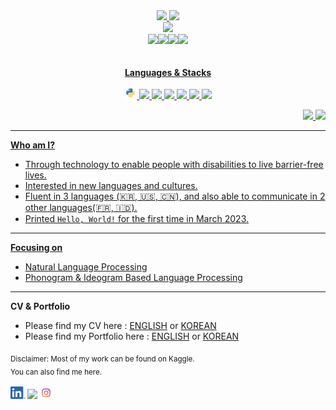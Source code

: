 <div align="center">
  <a href="https://www.kaggle.com/jasonheesanglee"><img src="https://www.kaggle.com/static/images/site-logo.svg" width="100" /> <img src="https://www.kaggle.com/static/images/tiers/master@192.png" width="50" /> 
</div>
<div align="center">
  <img src="https://github-readme-stats.vercel.app/api?username=jasonheesanglee&show_icons=true&hide_border=true" />

</div>
    
<div align="center">
  <img src="https://road-to-kaggle-grandmaster.vercel.app/api/badges/jasonheesanglee/competitions" /><img src="https://road-to-kaggle-grandmaster.vercel.app/api/badges/jasonheesanglee/dataset" /><img src="https://road-to-kaggle-grandmaster.vercel.app/api/badges/jasonheesanglee/notebook" /><img src="https://road-to-kaggle-grandmaster.vercel.app/api/badges/jasonheesanglee/discussion" />
</div>
<br><br>
<div align="center">
  <b>Languages & Stacks</b><br>
  
  <code><img height="20" src="https://raw.githubusercontent.com/github/explore/a5995564b5ff71c41da080abc49f1ba4132127c1/topics/python/python.png"></code>
  <code><img height="20" src="https://github.com/jasonheesanglee/jasonheesanglee/assets/123557477/c7d66efc-c71a-4b55-9797-116c2c050d05"></code>
  <code><img height="20" src="https://github.com/jasonheesanglee/jasonheesanglee/assets/123557477/cb0fee21-75dd-492e-a05a-ce9d32a27c26"></code>
  <code><img height="20" src="https://github.com/jasonheesanglee/jasonheesanglee/assets/123557477/f3499d40-7c3f-4dc8-ac15-0eb671cf565e"></code>
  <code><img height="20" src="https://github.com/jasonheesanglee/jasonheesanglee/assets/123557477/54b2e752-89d4-46ca-8637-8d176cdebd6d"></code>
  <code><img height="20" src="https://github.com/jasonheesanglee/jasonheesanglee/assets/123557477/8cacc1a8-3319-4547-8be5-6de6b0fdec6d"></code>
  <code><img height="20" src="https://github.com/jasonheesanglee/jasonheesanglee/assets/123557477/2315b07d-ed3e-4462-843d-8c883fa3bfc6"></code>

</div>

<div align="right">
  <img src="https://hits.seeyoufarm.com/api/count/incr/badge.svg?url=https%3A%2F%2Fgithub.com%2Fjasonheesanglee%2Fkaggle-badge&count_bg=%23DDAA17&title_bg=%23555555&icon=&icon_color=%23E7E7E7&title=hits&edge_flat=false">
  <img src="https://road-to-kaggle-grandmaster.vercel.app/api/simple/jasonheesanglee">
</div>

-------------
<b>Who am I?</b>
- Through technology to enable people with disabilities to live barrier-free lives.<br>
- Interested in new languages and cultures.<br>
- Fluent in 3 languages (🇰🇷, 🇺🇸, 🇨🇳), and also able to communicate in 2 other languages(🇫🇷, 🇮🇩).<br>
- Printed `Hello, World!` for the first time in March 2023.

-------------
<b>Focusing on</b><br>
- Natural Language Processing<br>
- [Phonogram & Ideogram Based Language Processing](https://www.kaggle.com/code/jasonheesanglee/ideogram-based-vs-phonogram-based-language)

-------------
<b>CV & Portfolio</b><br>
- Please find my CV here : [ENGLISH](https://github.com/jasonheesanglee/CV_and_Portfolio/blob/main/Heesang%20Lee_CV.pdf) or [KOREAN](https://github.com/jasonheesanglee/CV_and_Portfolio/blob/main/Heesang%20Lee_CV_KR.pdf)<br>
- Please find my Portfolio here : [ENGLISH](https://github.com/jasonheesanglee/CV_and_Portfolio/blob/main/Jason%20Heesang%20Lee%20Portfolio_EN.pdf) or [KOREAN](https://github.com/jasonheesanglee/CV_and_Portfolio/blob/main/Jason%20Heesang%20Lee%20Portfolio_KR.pdf)<br>

<sub>Disclaimer: Most of my work can be found on Kaggle.<br>You can also find me here.<sub>


<a href="https://www.linkedin.com/in/jasonheesanglee/" target="_blank"><img src="https://github.com/jasonheesanglee/jasonheesanglee/blob/main/image/LI-In-Bug.png" height="20"></a>
<a href="https://www.kaggle.com/jasonheesanglee"><img src="https://www.kaggle.com/static/images/site-logo.svg" height="20"></a>
<a href="https://www.instagram.com/jasonhslee"><img src="https://github.com/jasonheesanglee/jasonheesanglee/blob/main/image/%E2%80%94Pngtree%E2%80%94instagram%20icon%20instagram%20logo_3584853.png" height="20"> </a>


